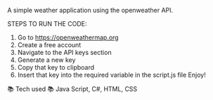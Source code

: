 A simple weather application using the openweather API.

STEPS TO RUN THE CODE:

1. Go to https://openweathermap.org
2. Create a free account
3. Navigate to the API keys section
4. Generate a new key
5. Copy that key to clipboard
6. Insert that key into the required variable in the script.js file
   Enjoy!

📚 Tech used 📚
Java Script, C#, HTML, CSS
